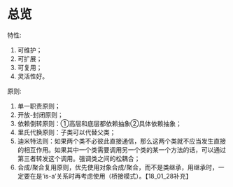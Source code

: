 # 总览

特性:
1.	可维护；
2.	可扩展；
3.	可复用；
4.	灵活性好。

原则:
1.	单一职责原则；
2.	开放-封闭原则；
3.	依赖倒转原则：①高层和底层都依赖抽象②具体依赖抽象；
4.	里氏代换原则：子类可以代替父类；
5.	迪米特法则：如果两个类不必彼此直接通信，那么这两个类就不应当发生直接的相互作用。如果其中一个类需要调用另一个类的某一个方法的话，可以通过第三者转发这个调用。强调类之间的松耦合；
6.	合成/聚合复用原则，优先使用对象合成/聚合，而不是类继承，用继承时，一定要在是‘is-a’关系时再考虑使用（桥接模式）。【18_01_28补充】





